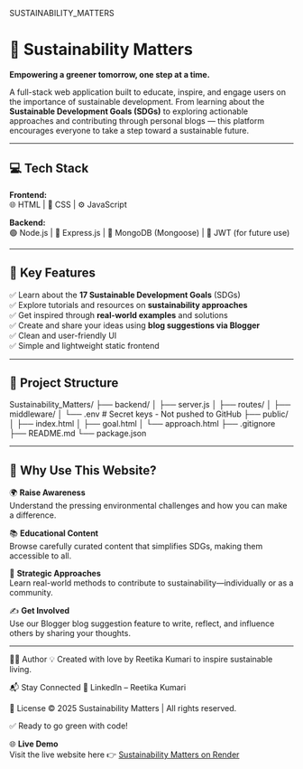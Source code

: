 SUSTAINABILITY_MATTERS

# 🌱 Sustainability Matters

**Empowering a greener tomorrow, one step at a time.**

A full-stack web application built to educate, inspire, and engage users on the importance of sustainable development. From learning about the **Sustainable Development Goals (SDGs)** to exploring actionable approaches and contributing through personal blogs — this platform encourages everyone to take a step toward a sustainable future.

---

## 💻 Tech Stack

**Frontend:**  
🌐 HTML | 🎨 CSS | ⚙️ JavaScript

**Backend:**  
🟢 Node.js | 🚀 Express.js | 🌿 MongoDB (Mongoose) | 🔐 JWT (for future use)

---

## 🌟 Key Features

✅ Learn about the **17 Sustainable Development Goals** (SDGs)  
✅ Explore tutorials and resources on **sustainability approaches**  
✅ Get inspired through **real-world examples** and solutions  
✅ Create and share your ideas using **blog suggestions via Blogger**  
✅ Clean and user-friendly UI  
✅ Simple and lightweight static frontend

---

## 📂 Project Structure

Sustainability_Matters/
├── backend/
│ ├── server.js
│ ├── routes/
│ ├── middleware/
│ └── .env # Secret keys - Not pushed to GitHub
├── public/
│ ├── index.html
│ ├── goal.html
│ └── approach.html
├── .gitignore
├── README.md
└── package.json

---

## 📌 Why Use This Website?

🌍 **Raise Awareness**  
Understand the pressing environmental challenges and how you can make a difference.

📚 **Educational Content**  
Browse carefully curated content that simplifies SDGs, making them accessible to all.

🧠 **Strategic Approaches**  
Learn real-world methods to contribute to sustainability—individually or as a community.

✍️ **Get Involved**  
Use our Blogger blog suggestion feature to write, reflect, and influence others by sharing your thoughts.

---

👩‍🎓 Author
💡 Created with love by Reetika Kumari to inspire sustainable living.

📬 Stay Connected
🔗 LinkedIn – Reetika Kumari

🧾 License
© 2025 Sustainability Matters | All rights reserved.

✅ Ready to go green with code!

🌐 **Live Demo**  
Visit the live website here 👉 [Sustainability Matters on Render]()
